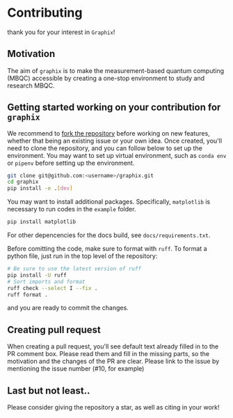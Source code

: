 # Contributing

thank you for your interest in `Graphix`!

## Motivation

The aim of `graphix` is to make the measurement-based quantum computing (MBQC) accessible by creating a one-stop environment to study and research MBQC.

## Getting started working on your contribution for `graphix`

We recommend to [fork the repository](https://docs.github.com/en/get-started/quickstart/fork-a-repo) before working on new features, whether that being an existing issue or your own idea.
Once created, you'll need to clone the repository, and you can follow below to set up the environment. You may want to set up virtual environment, such as `conda env` or `pipenv` before setting up the environment.

```bash
git clone git@github.com:<username>/graphix.git
cd graphix
pip install -e .[dev]
```

You may want to install additional packages.
Specifically, `matplotlib` is necessary to run codes in the `example` folder.

```bash
pip install matplotlib
```

For other depencencies for the docs build, see `docs/requirements.txt`.

Before comitting the code, make sure to format with `ruff`.
To format a python file, just run in the top level of the repository:

```bash
# Be sure to use the latest version of ruff
pip install -U ruff
# Sort imports and format
ruff check --select I --fix .
ruff format .
```

and you are ready to commit the changes.

## Creating pull request

When creating a pull request, you'll see default text already filled in to the PR comment box. Please read them and fill in the missing parts, so the motivation and the changes of the PR are clear.
Please link to the issue by mentioning the issue number (#10, for example)

## Last but not least..

Please consider giving the repository a star, as well as citing in your work!
